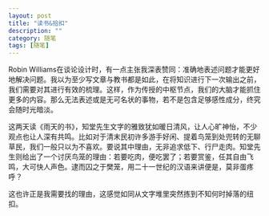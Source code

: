 ```yaml
---
layout: post
title: "读书&拾扣"
description: ""
category: 随笔
tags: [随笔]
---
```

Robin Williams在谈论设计时，有一点主张我深表赞同：准确地表述问题才能更好地解决问题。我以为至少写文章与教书都是如此，在将知识进行下一次输出之前，我们需要对其进行有效的梳理。这样，作为传授的中枢节点，我们的大脑才能抓住更多的内容。那么无法表述或是无可名状的事物，若不是包含足够感性成分，终究会随时光暗淡。

这两天读《雨天的书》，知堂先生文字的雅致犹如暖日清风，让人心旷神怡，不少观点也让人深有共鸣。比如对于清末民初许多游手好闲、提着鸟笼到处兜转的无聊草民，我们一般只以为不喜欢。要说其中理由，无非追求低下、行尸走肉。知堂先生则给出了一个讨厌鸟笼的理由：若要吃肉，便吃罢了；若要赏鉴，任其自由飞鸣，大可快人声色。逮而囚之于樊笼，用二十一世纪的汉语来讲便是，莫非蛋疼呼？

这也许正是我需要找的理由，这感觉如同从文字堆里突然拣到不知何时掉落的纽扣。
